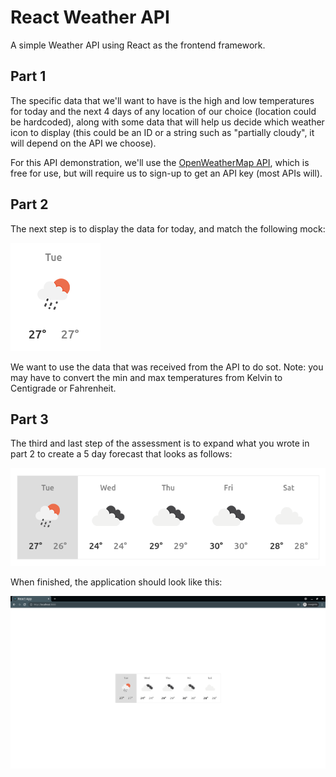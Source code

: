 # React Weather API

A simple Weather API using React as the frontend framework.

## Part 1

The specific data that we'll want to have is the high and low temperatures for today and the next 4 days of any location of our choice (location could be hardcoded), along with some data that will help us decide which weather icon to display (this could be an ID or a string such as "partially cloudy", it will depend on the API we choose).

For this API demonstration, we'll use the [OpenWeatherMap API](https://openweathermap.org/api), which is free for use, but will require us to sign-up to get an API key (most APIs will).

## Part 2

The next step is to display the data for today, and match the following mock:

![Tuesday](public/images/weather.png)

We want to use the data that was received from the API to do sot. Note: you may have to convert the min and max temperatures from Kelvin to Centigrade or Fahrenheit.

## Part 3

The third and last step of the assessment is to expand what you wrote in part 2 to create a 5 day forecast that looks as follows:

![Week](public/images/weather2.png)

When finished, the application should look like this:

![Final](public/images/weather3.png)
